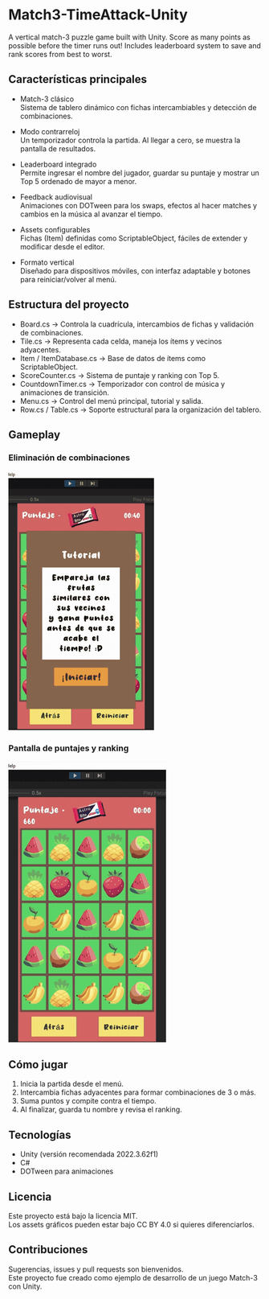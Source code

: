 # Match3-TimeAttack-Unity
A vertical match-3 puzzle game built with Unity. Score as many points as possible before the timer runs out! Includes leaderboard system to save and rank scores from best to worst.

## Características principales

- Match-3 clásico  
  Sistema de tablero dinámico con fichas intercambiables y detección de combinaciones.

- Modo contrarreloj  
  Un temporizador controla la partida. Al llegar a cero, se muestra la pantalla de resultados.

- Leaderboard integrado  
  Permite ingresar el nombre del jugador, guardar su puntaje y mostrar un Top 5 ordenado de mayor a menor.

- Feedback audiovisual  
  Animaciones con DOTween para los swaps, efectos al hacer matches y cambios en la música al avanzar el tiempo.

- Assets configurables  
  Fichas (Item) definidas como ScriptableObject, fáciles de extender y modificar desde el editor.

- Formato vertical  
  Diseñado para dispositivos móviles, con interfaz adaptable y botones para reiniciar/volver al menú.

## Estructura del proyecto

- Board.cs → Controla la cuadrícula, intercambios de fichas y validación de combinaciones.  
- Tile.cs → Representa cada celda, maneja los ítems y vecinos adyacentes.  
- Item / ItemDatabase.cs → Base de datos de ítems como ScriptableObject.  
- ScoreCounter.cs → Sistema de puntaje y ranking con Top 5.  
- CountdownTimer.cs → Temporizador con control de música y animaciones de transición.  
- Menu.cs → Control del menú principal, tutorial y salida.  
- Row.cs / Table.cs → Soporte estructural para la organización del tablero.

## Gameplay

### Eliminación de combinaciones
![](docs/gifs/playing_1.1.gif)

### Pantalla de puntajes y ranking
![](docs/gifs/playing_2.gif)

## Cómo jugar

1. Inicia la partida desde el menú.  
2. Intercambia fichas adyacentes para formar combinaciones de 3 o más.  
3. Suma puntos y compite contra el tiempo.  
4. Al finalizar, guarda tu nombre y revisa el ranking.  

## Tecnologías

- Unity (versión recomendada 2022.3.62f1)  
- C#  
- DOTween para animaciones  

## Licencia

Este proyecto está bajo la licencia MIT.  
Los assets gráficos pueden estar bajo CC BY 4.0 si quieres diferenciarlos.  

## Contribuciones

Sugerencias, issues y pull requests son bienvenidos.  
Este proyecto fue creado como ejemplo de desarrollo de un juego Match-3 con Unity.

